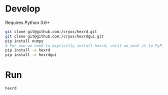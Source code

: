 # Develop

Requires Python 3.6+

```bash
git clone git@github.com:/cryos/hexrd.git
git clone git@github.com:/cryos/hexrdgui.git
pip install numpy
# For now we need to explicitly install hexrd, until we push it to PyPI
pip install -e hexrd
pip install -e hexrdgui
```

# Run

```bash
hexrd
```

